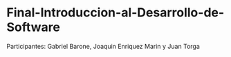 # Final-Introduccion-al-Desarrollo-de-Software
Participantes: Gabriel Barone, Joaquin Enriquez Marin y Juan Torga
